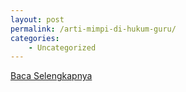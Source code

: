```yaml
---
layout: post
permalink: /arti-mimpi-di-hukum-guru/
categories:
    - Uncategorized
---
```


[Baca Selengkapnya](/01)